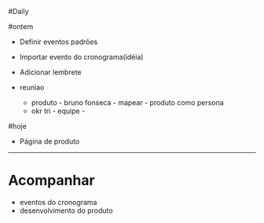 #Daily 

#ontem 
- Definir eventos padrões
- Importar evento do cronograma(idéia)
- Adicionar lembrete

- reuniao
  - produto - bruno fonseca - mapear - produto como persona
  - okr tri - equipe - 

#hoje
- Página de produto

---

# Acompanhar
- eventos do cronograma
- desenvolvimento do produto

